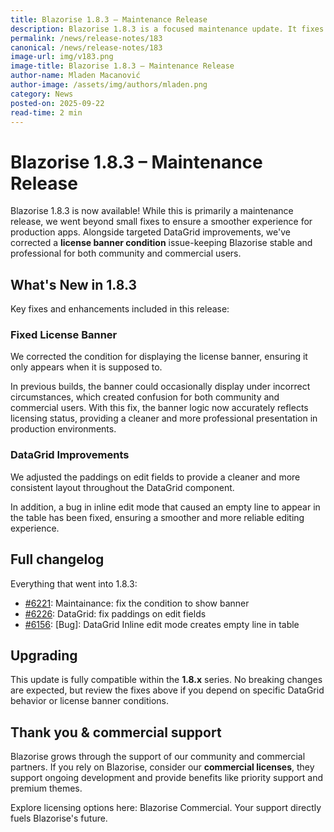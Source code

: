 ```yaml
---
title: Blazorise 1.8.3 – Maintenance Release
description: Blazorise 1.8.3 is a focused maintenance update. It fixes the license banner condition, improves DataGrid padding, and resolves an inline edit bug-making Blazorise smoother and more reliable.
permalink: /news/release-notes/183
canonical: /news/release-notes/183
image-url: img/v183.png
image-title: Blazorise 1.8.3 – Maintenance Release
author-name: Mladen Macanović
author-image: /assets/img/authors/mladen.png
category: News
posted-on: 2025-09-22
read-time: 2 min
---
```


# Blazorise 1.8.3 – Maintenance Release

Blazorise 1.8.3 is now available! While this is primarily a maintenance release, we went beyond small fixes to ensure a smoother experience for production apps. Alongside targeted DataGrid improvements, we've corrected a **license banner condition** issue-keeping Blazorise stable and professional for both community and commercial users.

## What's New in 1.8.3

Key fixes and enhancements included in this release:

### Fixed License Banner

We corrected the condition for displaying the license banner, ensuring it only appears when it is supposed to.

In previous builds, the banner could occasionally display under incorrect circumstances, which created confusion for both community and commercial users. With this fix, the banner logic now accurately reflects licensing status, providing a cleaner and more professional presentation in production environments.

### DataGrid Improvements

We adjusted the paddings on edit fields to provide a cleaner and more consistent layout throughout the DataGrid component.

In addition, a bug in inline edit mode that caused an empty line to appear in the table has been fixed, ensuring a smoother and more reliable editing experience.

## Full changelog

Everything that went into 1.8.3:

- [#6221](https://github.com/Megabit/Blazorise/pull/6221): Maintainance: fix the condition to show banner
- [#6226](https://github.com/Megabit/Blazorise/issues/6226): DataGrid: fix paddings on edit fields
- [#6156](https://github.com/Megabit/Blazorise/issues/6156): [Bug]: DataGrid Inline edit mode creates empty line in table

## Upgrading

This update is fully compatible within the **1.8.x** series. No breaking changes are expected, but review the fixes above if you depend on specific DataGrid behavior or license banner conditions.

## Thank you & commercial support

Blazorise grows through the support of our community and commercial partners. If you rely on Blazorise, consider our **commercial licenses**, they support ongoing development and provide benefits like priority support and premium themes.

Explore licensing options here: Blazorise Commercial. Your support directly fuels Blazorise's future.
